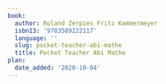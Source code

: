```yaml
---
book:
  author: Roland Zerpies Fritz Kammermeyer
  isbn13: '9783589222117'
  language: ''
  slug: pocket-teacher-abi-mathe
  title: Pocket Teacher Abi Mathe
plan:
  date_added: '2020-10-04'
---
```

